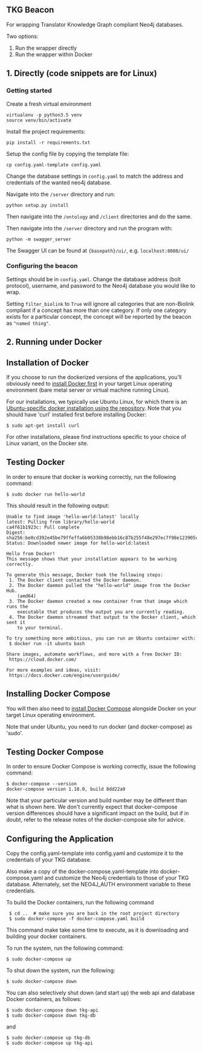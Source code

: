 ## TKG Beacon

For wrapping Translator Knowledge Graph compliant Neo4j databases.

Two options:

1. Run the wrapper directly
2. Run the wrapper within Docker

## 1. Directly (code snippets are for Linux)

### Getting started

Create a fresh virtual environment
```
virtualenv -p python3.5 venv
source venv/bin/activate
```

Install the project requirements:
```
pip install -r requirements.txt
```

Setup the config file by copying the template file:
```
cp config.yaml-template config.yaml
```
Change the database settings in `config.yaml` to match the address and credentials of the wanted neo4j database.

Navigate into the `/server` directory and run:
```
python setup.py install
```

Then navigate into the `/ontology` and `/client` directories and do the same.

Then navigate into the `/server` directory and run the program with:
```
python -m swagger_server
```

The Swagger UI can be found at `{basepath}/ui/`, e.g. `localhost:8080/ui/`

### Configuring the beacon
Settings should be in `config.yaml`.
Change the database address (bolt protocol), username, and password to the Neo4j database you would like to wrap.

Setting `filter_biolink` to `True` will ignore all categories that are non-Biolink compliant if a concept has more than one category. If only one category exists for a particular concept, the concept will be reported by the beacon as `"named thing"`.

## 2. Running under Docker

## Installation of Docker

If you choose to run the dockerized versions of the applications, you'll obviously need to [install Docker first](https://docs.docker.com/engine/installation/) in your target Linux operating environment (bare metal server or virtual machine running Linux).

For our installations, we typically use Ubuntu Linux, for which there is an [Ubuntu-specific docker installation using the repository](https://docs.docker.com/engine/installation/linux/docker-ce/ubuntu/#install-using-the-repository).
Note that you should have 'curl' installed first before installing Docker:

```
$ sudo apt-get install curl
```

For other installations, please find instructions specific to your choice of Linux variant, on the Docker site.

## Testing Docker

In order to ensure that docker is working correctly, run the following command:

```
$ sudo docker run hello-world
```

This should result in the following output:
```
Unable to find image 'hello-world:latest' locally
latest: Pulling from library/hello-world
ca4f61b1923c: Pull complete
Digest: sha256:be0cd392e45be79ffeffa6b05338b98ebb16c87b255f48e297ec7f98e123905c
Status: Downloaded newer image for hello-world:latest

Hello from Docker!
This message shows that your installation appears to be working correctly.

To generate this message, Docker took the following steps:
 1. The Docker client contacted the Docker daemon.
 2. The Docker daemon pulled the "hello-world" image from the Docker Hub.
    (amd64)
 3. The Docker daemon created a new container from that image which runs the
    executable that produces the output you are currently reading.
 4. The Docker daemon streamed that output to the Docker client, which sent it
    to your terminal.

To try something more ambitious, you can run an Ubuntu container with:
 $ docker run -it ubuntu bash

Share images, automate workflows, and more with a free Docker ID:
 https://cloud.docker.com/

For more examples and ideas, visit:
 https://docs.docker.com/engine/userguide/
```

## Installing Docker Compose

You will then also need to [install Docker Compose](https://docs.docker.com/compose/install/) alongside Docker on your target Linux operating environment.

Note that under Ubuntu, you need to run docker (and docker-compose) as 'sudo'.

## Testing Docker Compose

In order to ensure Docker Compose is working correctly, issue the following command:
```
$ docker-compose --version
docker-compose version 1.18.0, build 8dd22a9
```
Note that your particular version and build number may be different than what is shown here. We don't currently expect that docker-compose version differences should have a significant impact on the build, but if in doubt, refer to the release notes of the docker-compose site for advice.

## Configuring the Application

Copy the config.yaml-template into config.yaml and customize it to the credentials of your TKG database.

Also make a copy of the docker-compose.yaml-template into docker-compose.yaml and customize the Neo4j credentials to those of your TKG database. Alternately, set the NEO4J_AUTH environment variable to these credentials.

To build the Docker containers, run the following command

```
 $ cd ..  # make sure you are back in the root project directory
 $ sudo docker-compose -f docker-compose.yaml build
```

This command make take some time to execute, as it is downloading and building your docker containers.

To run the system, run the following command:

```
$ sudo docker-compose up
```

To shut down the system, run the following:

```
$ sudo docker-compose down
```

You can also selectively shut down (and start up) the web api and database Docker containers, as follows:

```
$ sudo docker-compose down tkg-api
$ sudo docker-compose down tkg-db
```
and

```
$ sudo docker-compose up tkg-db
$ sudo docker-compose up tkg-api

```

